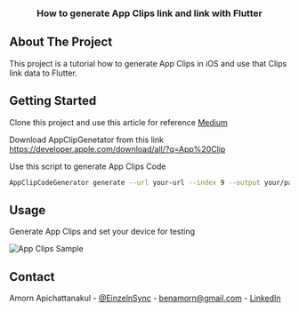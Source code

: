 <div align="center">
<h3 align="center">How to generate App Clips link and link with Flutter</h3>
</div>

## About The Project

This project is a tutorial how to generate App Clips in iOS and use that Clips link data to Flutter.

## Getting Started

Clone this project and use this article for reference [Medium](https://medium.com/kbtg-life/flutter-demo-by-kbtg-how-to-add-app-clips-into-flutter-c2238b5ca45e)

Download AppClipGenetator from this link
https://developer.apple.com/download/all/?q=App%20Clip

Use this script to generate App Clips Code
```sh
AppClipCodeGenerator generate --url your-url --index 9 --output your/path/file.svg
```

## Usage

Generate App Clips and set your device for testing 

![App Clips Sample](https://miro.medium.com/max/1400/1*C8sUzZL50Dt3-wtI8JhOJA.png)

## Contact

Amorn Apichattanakul - [@EinzelnSync](https://twitter.com/EinzelnSync) - benamorn@gmail.com - [LinkedIn](https://www.linkedin.com/in/amorna/)
